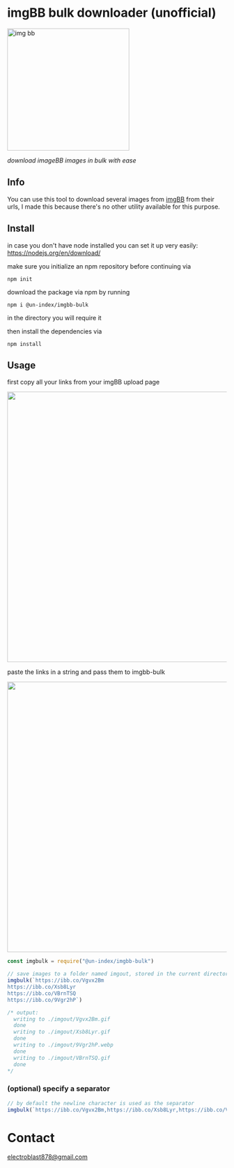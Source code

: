 # imgBB bulk downloader (unofficial)
<img src = "https://user-images.githubusercontent.com/68165727/131923011-65df82b2-6520-4228-81dc-6079d4fb6cde.jpg" alt = "img bb" width=280 >

 _download imageBB images in bulk with ease_

## Info
You can use this tool to download several images from [imgBB](https://imgbb.com/) from their urls,
I made this because there's no other utility available for this purpose.


## Install

in case you don't have node installed you can set it up very easily: https://nodejs.org/en/download/

make sure you initialize an npm repository before continuing via
```
npm init
```

download the package via npm by running 
```
npm i @un-index/imgbb-bulk
```
in the directory you will require it

then install the dependencies via 
```
npm install
```

## Usage

first copy all your links from your imgBB upload page



<img src = "https://user-images.githubusercontent.com/68165727/132007868-764525db-b23d-4099-ba05-48a27b580c3a.gif" width = 620>

paste the links in a string and pass them to imgbb-bulk

<img src = "https://user-images.githubusercontent.com/68165727/132009542-37dcceea-92e3-485d-8b44-64d276ff8a93.gif" width = 620>

```js
const imgbulk = require("@un-index/imgbb-bulk")

// save images to a folder named imgout, stored in the current directory
imgbulk(`https://ibb.co/Vgvx2Bm
https://ibb.co/Xsb8Lyr
https://ibb.co/VBrnTSQ
https://ibb.co/9Vgr2hP`)

/* output: 
  writing to ./imgout/Vgvx2Bm.gif
  done
  writing to ./imgout/Xsb8Lyr.gif
  done
  writing to ./imgout/9Vgr2hP.webp
  done
  writing to ./imgout/VBrnTSQ.gif
  done
*/
```
### (optional) specify a separator

```js
// by default the newline character is used as the separator
imgbulk(`https://ibb.co/Vgvx2Bm,https://ibb.co/Xsb8Lyr,https://ibb.co/VBrnTSQ,https://ibb.co/9Vgr2hP`, ",")
```

# Contact
electroblast878@gmail.com
